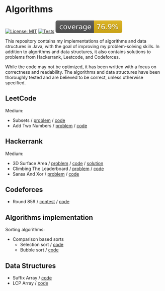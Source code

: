 # Algorithms
[![License: MIT](https://img.shields.io/badge/License-MIT-yellow.svg)](https://opensource.org/licenses/MIT)
[![Tests](https://github.com/xtenzQ/Algorithms/actions/workflows/tests.yml/badge.svg)](https://github.com/xtenzQ/Algorithms/actions/workflows/tests.yml)
![Coverage](.github/badges/jacoco.svg)

This repository contains my implementations of algorithms and data structures in Java, with the goal of improving my problem-solving skills. In addition to algorithms and data structures, it also contains solutions to problems from Hackerrank, Leetcode, and Codeforces.

While the code may not be optimized, it has been written with a focus on correctness and readability. The algorithms and data structures have been thoroughly tested and are believed to be correct, unless otherwise specified.

## LeetCode

Medium:
- Subsets / [problem](https://leetcode.com/problems/subsets/description/) / [code](src/main/java/com/xtenzq/leetcode/Subsets.java)
- Add Two Numbers / [problem](https://leetcode.com/problems/add-two-numbers/) / [code](src/main/java/com/xtenzq/leetcode/AddTwoNumbers.java) 
## Hackerrank

Medium:
- 3D Surface Area / [problem](https://www.hackerrank.com/challenges/3d-surface-area/problem) / [code](src/main/java/com/xtenzq/hackerrank/ThreeDSurfaceArea.java) / [solution](docs/img/3d_solution.jpg)
- Climbing The Leaderboard / [problem](https://www.hackerrank.com/challenges/climbing-the-leaderboard/problem) / [code](src/main/java/com/xtenzq/hackerrank/ClimbingTheLeaderboard.java)
- Sansa And Xor / [problem](https://www.hackerrank.com/challenges/sansa-and-xor/problem) / [code](src/main/java/com/xtenzq/hackerrank/SansaAndXor.java)

## Codeforces

- Round 859 / [contest](https://codeforces.com/contest/1807) / [code](src/main/java/com/xtenzq/codeforces/round859)

## Algorithms implementation

Sorting algorithms:
- Comparison based sorts
  - Selection sort / [code](src/main/java/com/xtenzq/algorithms/SelectionSort.java)
  - Bubble sort / [code](src/main/java/com/xtenzq/algorithms/BubbleSort.java)

## Data Structures
- Suffix Array / [code](src/main/java/com/xtenzq/datastructures/SuffixArray.java)
- LCP Array / [code](src/main/java/com/xtenzq/datastructures/LCPArray.java)
